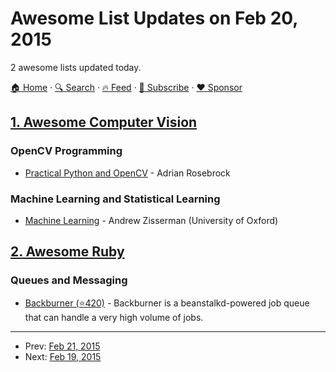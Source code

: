 # Awesome List Updates on Feb 20, 2015

2 awesome lists updated today.

[🏠 Home](/README.md) · [🔍 Search](https://www.trackawesomelist.com/search/) · [🔥 Feed](https://www.trackawesomelist.com/rss.xml) · [📮 Subscribe](https://trackawesomelist.us17.list-manage.com/subscribe?u=d2f0117aa829c83a63ec63c2f&id=36a103854c) · [❤️  Sponsor](https://github.com/sponsors/theowenyoung)



## [1. Awesome Computer Vision](/content/jbhuang0604/awesome-computer-vision/README.md)

### OpenCV Programming

*   [Practical Python and OpenCV](https://www.pyimagesearch.com/practical-python-opencv/) - Adrian Rosebrock

### Machine Learning and Statistical Learning

*   [Machine Learning](http://www.robots.ox.ac.uk/\~az/lectures/ml/index.html) - Andrew Zisserman (University of Oxford)

## [2. Awesome Ruby](/content/markets/awesome-ruby/README.md)

### Queues and Messaging

*   [Backburner (⭐420)](https://github.com/nesquena/backburner) - Backburner is a beanstalkd-powered job queue that can handle a very high volume of jobs.

---

- Prev: [Feb 21, 2015](/content/2015/02/21/README.md)
- Next: [Feb 19, 2015](/content/2015/02/19/README.md)